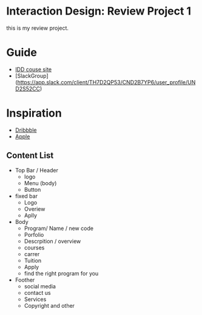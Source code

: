 # Interaction Design: Review Project 1

this is my review project.

# Guide

- [IDD couse site](https://www.notion.so/Review-Project-Interaction-Design-Website-8e081ae0dceb4aa08387fdb459a959d7)
- [SlackGroup] (https://app.slack.com/client/TH7D2QP53/CND2B7YP6/user_profile/UND2S52CC)

# Inspiration

- [Dribbble](https://dribbble.com/)
- [Apple](https://apple.ca/)

## Content List
- Top Bar / Header
    - logo
    - Menu (body)
    - Button
- fixed bar
    - Logo
    - Overiew
    - Aplly
- Body
    - Program/ Name / new code
    - Porfolio
    - Descrpition / overview
    - courses
    - carrer 
    - Tuition
    - Apply
    - find the right program for you
- Foother
    - social media
    - contact us
    - Services
    - Copyright and other
    